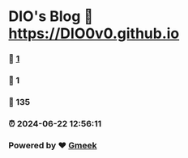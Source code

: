 # DIO's Blog :link: https://DIO0v0.github.io 
### :page_facing_up: [1](https://DIO0v0.github.io/tag.html) 
### :speech_balloon: 1 
### :hibiscus: 135 
### :alarm_clock: 2024-06-22 12:56:11 
### Powered by :heart: [Gmeek](https://github.com/Meekdai/Gmeek)
